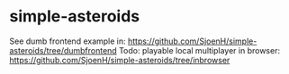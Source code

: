 # simple-asteroids

See dumb frontend example in: https://github.com/SjoenH/simple-asteroids/tree/dumbfrontend
Todo: playable local multiplayer in browser: https://github.com/SjoenH/simple-asteroids/tree/inbrowser
